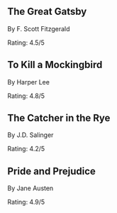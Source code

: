 <!DOCTYPE html>
<html>
<head>
	<title>Book Card Layout</title>
	<link rel="stylesheet" href="style.css">
</head>
<body>
	<div class="container">
		<div class="card">
			<h2>The Great Gatsby</h2>
			<p>By F. Scott Fitzgerald</p>
			<p>Rating: 4.5/5</p>
		</div>
		<div class="card">
			<h2>To Kill a Mockingbird</h2>
			<p>By Harper Lee</p>
			<p>Rating: 4.8/5</p>
		</div>
		<div class="card">
			<h2>The Catcher in the Rye</h2>
			<p>By J.D. Salinger</p>
			<p>Rating: 4.2/5</p>
		</div>
		<div class="card">
			<h2>Pride and Prejudice</h2>
			<p>By Jane Austen</p>
			<p>Rating: 4.9/5</p>
		</div>
	</div>
</body>
</html>
